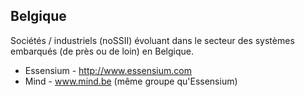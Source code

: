 Belgique
--------

Sociétés / industriels (noSSII) évoluant dans le secteur des systèmes embarqués
(de près ou de loin) en Belgique.

- Essensium - http://www.essensium.com
- Mind - www.mind.be (même groupe qu'Essensium)

